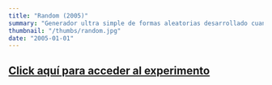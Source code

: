 ```yaml
---
title: "Random (2005)"
summary: "Generador ultra simple de formas aleatorias desarrollado cuando usaba Flash."
thumbnail: "/thumbs/random.jpg"
date: "2005-01-01"
---
```


## [Click aquí para acceder al experimento](/inc/random)